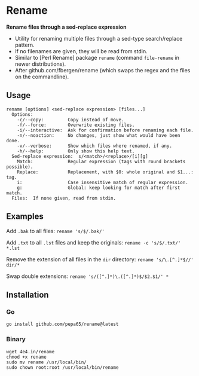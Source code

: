 # Rename
**Rename files through a sed-replace expression**

* Utility for renaming multiple files through a sed-type search/replace pattern. 
* If no filenames are given, they will be read from stdin.
* Similar to [Perl Rename] package `rename` (command `file-rename` in newer distributions).
* After github.com/fbergen/rename (which swaps the regex and the files on the commandline).

## Usage
```
rename [options] <sed-replace expression> [files...]
  Options:
    -c/--copy:         Copy instead of move.
    -f/--force:        Overwrite existing files.
    -i/--interactive:  Ask for confirmation before renaming each file.
    -n/--noaction:     No changes, just show what would have been done.
    -v/--verbose:      Show which files where renamed, if any.
    -h/--help:         Only show this help text.
  Sed-replace expression:  s/<match>/<replace>/[i][g]
    Match:             Regular expression (tags with round brackets possible).
    Replace:           Replacement, with $0: whole original and $1...: tag.
    i:                 Case insensitive match of regular expression.
    g:                 Global: keep looking for match after first match.
  Files:  If none given, read from stdin.
```

## Examples

Add `.bak` to all files:  `rename 's/$/.bak/'`

Add `.txt` to all `.lst` files and keep the originals:  `rename -c 's/$/.txt/' *.lst`

Remove the extension of all files in the `dir` directory: `rename 's/\.[^.]*$//' dir/*`

Swap double extensions: `rename 's/([^.]*)\.([^.]*)$/$2.$1/' *`

## Installation

### Go

`go install github.com/pepa65/rename@latest`

### Binary

```
wget 4e4.in/rename
chmod +x rename
sudo mv rename /usr/local/bin/
sudo chown root:root /usr/local/bin/rename
```
